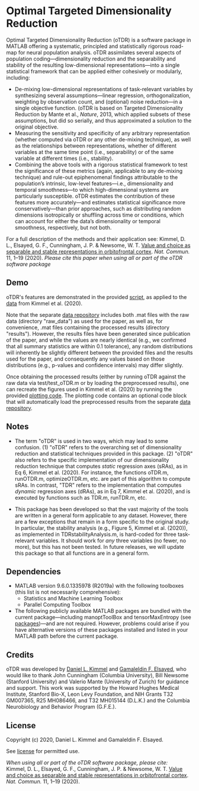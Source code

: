 # Optimal Targeted Dimensionality Reduction

Optimal Targeted Dimensionality Reduction (oTDR) is a software package in MATLAB offering a systematic, principled and statistically rigorous road-map for neural population analysis. oTDR assimilates several aspects of population coding—dimensionality reduction and the separability and stability of the resulting low-dimensional representations—into a single statistical framework that can be applied either cohesively or modularly, including:

* De-mixing low-dimensional representations of task-relevant variables by synthesizing several assumptions—linear regression, orthogonalization, weighting by observation count, and (optional) noise reduction—in a single objective function. (oTDR is based on Targeted Dimensionality Reduction by Mante et al., *Nature*, 2013, which applied subsets of these assumptions, but did so serially, and thus approximated a solution to the original objective.
* Measuring the sensitivity and specificity of any arbitrary representation (whether computed via oTDR or any other de-mixing technique), as well as the relationships between representations, whether of different variables at the same time point (i.e., separability) or of the same variable at different times (i.e., stability).
* Combining the above tools with a rigorous statistical framework to test the significance of these metrics (again, applicable to any de-mixing technique) and rule-out epiphenomenal findings attributable to the population’s intrinsic, low-level features—i.e., dimensionality and temporal smoothness—to which high-dimensional systems are particularly susceptible. oTDR estimates the contribution of these features more accurately—and estimates statistical significance more conservatively—than prior approaches, such as distributing random dimensions isotropically or shuffling across time or conditions, which can account for either the data’s dimensionality or temporal smoothness, respectively, but not both.

For a full description of the methods and their application see:
Kimmel, D. L., Elsayed, G. F., Cunningham, J. P. & Newsome, W. T. [Value and choice as separable and stable representations in orbitofrontal cortex](https://www.nature.com/articles/s41467-020-17058-y). *Nat. Commun.* 11, 1–19 (2020).
*Please cite this paper when using all or part of the oTDR software package*

## Demo
oTDR's features are demonstrated in the provided [script](test/test_oTDR.m), as applied to the [data](https://github.com/danielkimmel/Kimmel_NatComm_2020) from Kimmel et al. (2020).

Note that the separate [data repository](https://github.com/danielkimmel/Kimmel_NatComm_2020) includes both .mat files with the raw data (directory "raw_data") as used for the paper, as well as, for convenience, .mat files containing the processed results (directory "results"). However, the results files have been generated since publication of the paper, and while the values are nearly identical (e.g., we confirmed that all summary statistics are within 0.1 tolerance), any random distributions will inherently be slightly different between the provided files and the results used for the paper, and consequently any values based on those distributions (e.g., p-values and confidence intervals) may differ slightly.

Once obtaining the processed results (either by running oTDR against the raw data via test/test_oTDR.m or by loading the preprocessed results), one can recreate the figures used in Kimmel et al. (2020) by running the provided [plotting code](test/CB_plot_all_figures.m). The plotting code contains an optional code block that will automatically load the preprocessed results from the separate [data repository](https://github.com/danielkimmel/Kimmel_NatComm_2020).

## Notes
* The term "oTDR" is used in two ways, which may lead to some confusion. (1) "oTDR" refers to the overarching set of dimensionality reduction and statistical techniques provided in this package. (2) "oTDR" also refers to the specific implementation of our dimensionality reduction technique that computes *static* regression axes (sRAs), as in Eq 6, Kimmel et al. (2020). For instance, the functions oTDR.m, runOTDR.m, optimizeOTDR.m, etc. are part of this algorithm to compute sRAs. In contrast, "TDR" refers to the implementation that computes *dynamic* regression axes (dRAs), as in Eq 7, Kimmel et al. (2020), and is executed by functions such as TDR.m, runTDR.m, etc.

* This package has been developed so that the vast majority of the tools are written in a general form applicable to any dataset. However, there are a few exceptions that remain in a form specific to the original study. In particular, the stability analysis (e.g., Figure 5, Kimmel et al. (2020)), as implemented in TDRstabilityAnalysis.m, is hard-coded for three task-relevant variables. It should work for *any* three variables (no fewer, no more), but this has not been tested. In future releases, we will update this package so that all functions are in a general form.

## Dependencies
* MATLAB version 9.6.0.1335978 (R2019a) with the following toolboxes (this list is not necessarily comprehensive): 
	* Statistics and Machine Learning Toolbox
	* Parallel Computing Toolbox
* The following publicly available MATLAB packages are bundled with the current package—including manoptToolBox and tensorMaxEntropy (see [packages](packages/))—and are not required. However, problems could arise if you have alternative versions of these packages installed and listed in your MATLAB path before the current package.

## Credits
oTDR was developed by [Daniel L. Kimmel](https://github.com/danielkimmel) and [Gamaleldin F. Elsayed](https://github.com/gamaleldin), who would like to thank John Cunningham (Columbia University), Bill Newsome (Stanford University) and Valerio Mante (University of Zurich) for guidance and support. This work was supported by the Howard Hughes Medical Institute, Stanford Bio-X, Leon Levy Foundation, and NIH Grants T32 GM007365, R25 MH086466, and T32 MH015144 (D.L.K.) and the Columbia Neurobiology and Behavior Program (G.F.E.).

## License
Copyright (c) 2020, Daniel L. Kimmel and Gamaleldin F. Elsayed.

See [license](LICENSE) for permitted use.

*When using all or part of the oTDR software package, please cite:*  
Kimmel, D. L., Elsayed, G. F., Cunningham, J. P. & Newsome, W. T. [Value and choice as separable and stable representations in orbitofrontal cortex](https://www.nature.com/articles/s41467-020-17058-y). *Nat. Commun.* 11, 1–19 (2020).

